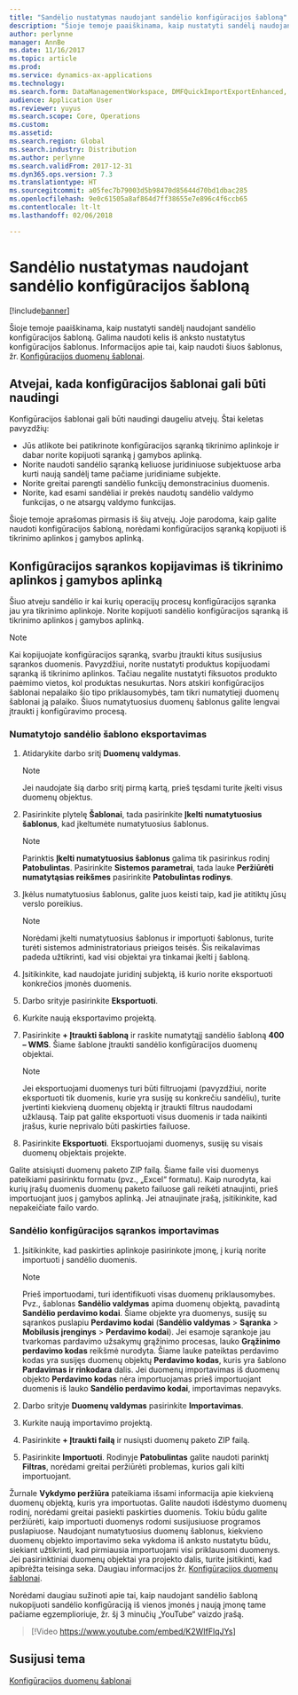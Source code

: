 ```yaml
---
title: "Sandėlio nustatymas naudojant sandėlio konfigūracijos šabloną"
description: "Šioje temoje paaiškinama, kaip nustatyti sandėlį naudojant sandėlio konfigūracijos šabloną."
author: perlynne
manager: AnnBe
ms.date: 11/16/2017
ms.topic: article
ms.prod: 
ms.service: dynamics-ax-applications
ms.technology: 
ms.search.form: DataManagementWorkspace, DMFQuickImportExportEnhanced, DMFDefinitionGroupTemplate, DMFEntityTemplateDefinitionLoadDialog
audience: Application User
ms.reviewer: yuyus
ms.search.scope: Core, Operations
ms.custom: 
ms.assetid: 
ms.search.region: Global
ms.search.industry: Distribution
ms.author: perlynne
ms.search.validFrom: 2017-12-31
ms.dyn365.ops.version: 7.3
ms.translationtype: HT
ms.sourcegitcommit: a05fec7b79003d5b98470d85644d70bd1dbac285
ms.openlocfilehash: 9e0c61505a8af864d7ff38655e7e896c4f6ccb65
ms.contentlocale: lt-lt
ms.lasthandoff: 02/06/2018

---
```


# <a name="set-up-a-warehouse-by-using-a-warehouse-configuration-template"></a>Sandėlio nustatymas naudojant sandėlio konfigūracijos šabloną

[!include[banner](../includes/banner.md)]

Šioje temoje paaiškinama, kaip nustatyti sandėlį naudojant sandėlio konfigūracijos šabloną. Galima naudoti kelis iš anksto nustatytus konfigūracijos šablonus. Informacijos apie tai, kaip naudoti šiuos šablonus, žr. [Konfigūracijos duomenų šablonai](../../dev-itpro/data-entities/configuration-data-templates.md).

## <a name="scenarios-where-configuration-templates-can-be-helpful"></a>Atvejai, kada konfigūracijos šablonai gali būti naudingi

Konfigūracijos šablonai gali būti naudingi daugeliu atvejų. Štai keletas pavyzdžių:

- Jūs atlikote bei patikrinote konfigūracijos sąranką tikrinimo aplinkoje ir dabar norite kopijuoti sąranką į gamybos aplinką.
- Norite naudoti sandėlio sąranką keliuose juridiniuose subjektuose arba kurti naują sandėlį tame pačiame juridiniame subjekte.
- Norite greitai parengti sandėlio funkcijų demonstracinius duomenis.
- Norite, kad esami sandėliai ir prekės naudotų sandėlio valdymo funkcijas, o ne atsargų valdymo funkcijas.

Šioje temoje aprašomas pirmasis iš šių atvejų. Joje parodoma, kaip galite naudoti konfigūracijos šabloną, norėdami konfigūracijos sąranką kopijuoti iš tikrinimo aplinkos į gamybos aplinką.

## <a name="copy-a-configuration-setup-from-a-test-environment-to-a-production-environment"></a>Konfigūracijos sąrankos kopijavimas iš tikrinimo aplinkos į gamybos aplinką

Šiuo atveju sandėlio ir kai kurių operacijų procesų konfigūracijos sąranka jau yra tikrinimo aplinkoje. Norite kopijuoti sandėlio konfigūracijos sąranką iš tikrinimo aplinkos į gamybos aplinką.

> [!NOTE]
> Kai kopijuojate konfigūracijos sąranką, svarbu įtraukti kitus susijusius sąrankos duomenis. Pavyzdžiui, norite nustatyti produktus kopijuodami sąranką iš tikrinimo aplinkos. Tačiau negalite nustatyti fiksuotos produkto paėmimo vietos, kol produktas nesukurtas. Nors atskiri konfigūracijos šablonai nepalaiko šio tipo priklausomybės, tam tikri numatytieji duomenų šablonai ją palaiko. Šiuos numatytuosius duomenų šablonus galite lengvai įtraukti į konfigūravimo procesą.

### <a name="export-a-default-warehouse-template"></a>Numatytojo sandėlio šablono eksportavimas 

1. Atidarykite darbo sritį **Duomenų valdymas**.

    > [!NOTE]
    > Jei naudojate šią darbo sritį pirmą kartą, prieš tęsdami turite įkelti visus duomenų objektus.

2. Pasirinkite plytelę **Šablonai**, tada pasirinkite **Įkelti numatytuosius šablonus**, kad įkeltumėte numatytuosius šablonus.

    > [!NOTE]
    > Parinktis **Įkelti numatytuosius šablonus** galima tik pasirinkus rodinį **Patobulintas**. Pasirinkite **Sistemos parametrai**, tada lauke **Peržiūrėti numatytąsias reikšmes** pasirinkite **Patobulintas rodinys**.

3. Įkėlus numatytuosius šablonus, galite juos keisti taip, kad jie atitiktų jūsų verslo poreikius.

    > [!NOTE]
    > Norėdami įkelti numatytuosius šablonus ir importuoti šablonus, turite turėti sistemos administratoriaus prieigos teisės. Šis reikalavimas padeda užtikrinti, kad visi objektai yra tinkamai įkelti į šabloną.

4. Įsitikinkite, kad naudojate juridinį subjektą, iš kurio norite eksportuoti konkrečios įmonės duomenis.
5. Darbo srityje pasirinkite **Eksportuoti**.
6. Kurkite naują eksportavimo projektą.
7. Pasirinkite **+ Įtraukti šabloną** ir raskite numatytąjį sandėlio šabloną **400 – WMS**. Šiame šablone įtraukti sandėlio konfigūracijos duomenų objektai.

    > [!NOTE]
    > Jei eksportuojami duomenys turi būti filtruojami (pavyzdžiui, norite eksportuoti tik duomenis, kurie yra susiję su konkrečiu sandėliu), turite įvertinti kiekvieną duomenų objektą ir įtraukti filtrus naudodami užklausą. Taip pat galite eksportuoti visus duomenis ir tada naikinti įrašus, kurie neprivalo būti paskirties failuose.

8. Pasirinkite **Eksportuoti**. Eksportuojami duomenys, susiję su visais duomenų objektais projekte.

Galite atsisiųsti duomenų paketo ZIP failą. Šiame faile visi duomenys pateikiami pasirinktu formatu (pvz., „Excel“ formatu). Kaip nurodyta, kai kurių įrašų duomenis duomenų paketo failuose gali reikėti atnaujinti, prieš importuojant juos į gamybos aplinką. Jei atnaujinate įrašą, įsitikinkite, kad nepakeičiate failo vardo.

### <a name="import-a-warehouse-configuration-setup"></a>Sandėlio konfigūracijos sąrankos importavimas

1. Įsitikinkite, kad paskirties aplinkoje pasirinkote įmonę, į kurią norite importuoti į sandėlio duomenis.

    > [!NOTE]
    > Prieš importuodami, turi identifikuoti visas duomenų priklausomybes. Pvz., šablonas **Sandėlio valdymas** apima duomenų objektą, pavadintą **Sandėlio perdavimo kodai**. Šiame objekte yra duomenys, susiję su sąrankos puslapiu **Perdavimo kodai** (**Sandėlio valdymas** > **Sąranka** > **Mobilusis įrenginys** > **Perdavimo kodai**). Jei esamoje sąrankoje jau tvarkomas pardavimo užsakymų grąžinimo procesas, lauko **Grąžinimo perdavimo kodas** reikšmė nurodyta. Šiame lauke pateiktas perdavimo kodas yra susijęs duomenų objektų **Perdavimo kodas**, kuris yra šablono **Pardavimas ir rinkodara** dalis. Jei duomenų importavimas iš duomenų objekto **Perdavimo kodas** nėra importuojamas prieš importuojant duomenis iš lauko **Sandėlio perdavimo kodai**, importavimas nepavyks.

2. Darbo srityje **Duomenų valdymas** pasirinkite **Importavimas**.
3. Kurkite naują importavimo projektą.
4. Pasirinkite **+ Įtraukti failą** ir nusiųsti duomenų paketo ZIP failą.
5. Pasirinkite **Importuoti**. Rodinyje **Patobulintas** galite naudoti parinktį **Filtras**, norėdami greitai peržiūrėti problemas, kurios gali kilti importuojant.

Žurnale **Vykdymo peržiūra** pateikiama išsami informacija apie kiekvieną duomenų objektą, kuris yra importuotas. Galite naudoti išdėstymo duomenų rodinį, norėdami greitai pasiekti paskirties duomenis. Tokiu būdu galite peržiūrėti, kaip importuoti duomenys rodomi susijusiuose programos puslapiuose. Naudojant numatytuosius duomenų šablonus, kiekvieno duomenų objekto importavimo seka vykdoma iš anksto nustatytu būdu, siekiant užtikrinti, kad pirmiausia importuojami visi priklausomi duomenys. Jei pasirinktiniai duomenų objektai yra projekto dalis, turite įsitikinti, kad apibrėžta teisinga seka. Daugiau informacijos žr. [ Konfigūracijos duomenų šablonai](../../dev-itpro/data-entities/configuration-data-templates.md).

Norėdami daugiau sužinoti apie tai, kaip naudojant sandėlio šabloną nukopijuoti sandėlio konfigūraciją iš vienos įmonės į naują įmonę tame pačiame egzemplioriuje, žr. šį 3 minučių „YouTube“ vaizdo įrašą.

> [!Video https://www.youtube.com/embed/K2WIfFlqJYs]


## <a name="related-topic"></a>Susijusi tema

[Konfigūracijos duomenų šablonai](../../dev-itpro/data-entities/configuration-data-templates.md)


